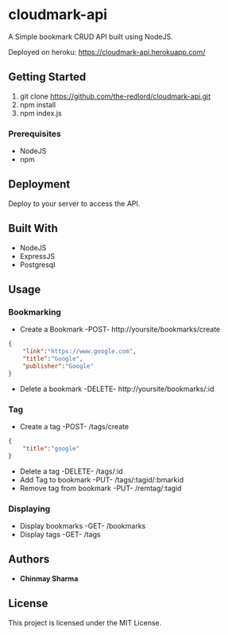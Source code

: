 # cloudmark-api

A Simple bookmark CRUD API built using NodeJS.

Deployed on heroku: https://cloudmark-api.herokuapp.com/

## Getting Started

1. git clone https://github.com/the-redlord/cloudmark-api.git
2. npm install
4. npm index.js

### Prerequisites

* NodeJS
* npm

## Deployment

Deploy to your server to access the API. 

## Built With

* NodeJS
* ExpressJS
* Postgresql

## Usage

### Bookmarking

* Create a Bookmark -POST- http://yoursite/bookmarks/create

```json
{
	"link":"https://www.google.com",
	"title":"Google",
	"publisher":"Google"
}
```
* Delete a bookmark -DELETE- http://yoursite/bookmarks/:id

### Tag

* Create a tag -POST- /tags/create
```json
{
	"title":"google"
}
```
* Delete a tag -DELETE- /tags/:id
* Add Tag to bookmark -PUT- /tags/:tagid/:bmarkid
* Remove tag from bookmark -PUT- /remtag/:tagid

### Displaying

* Display bookmarks -GET- /bookmarks
* Display tags -GET- /tags

## Authors

* **Chinmay Sharma**

## License

This project is licensed under the MIT License.